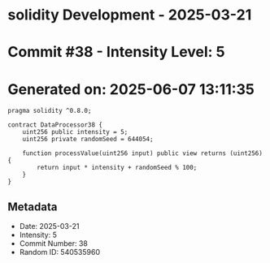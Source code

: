 ﻿# solidity Development - 2025-03-21
# Commit #38 - Intensity Level: 5
# Generated on: 2025-06-07 13:11:35
```solidity
pragma solidity ^0.8.0;

contract DataProcessor38 {
    uint256 public intensity = 5;
    uint256 private randomSeed = 644054;

    function processValue(uint256 input) public view returns (uint256) {
        return input * intensity + randomSeed % 100;
    }
}
```
## Metadata
- Date: 2025-03-21
- Intensity: 5
- Commit Number: 38
- Random ID: 540535960
